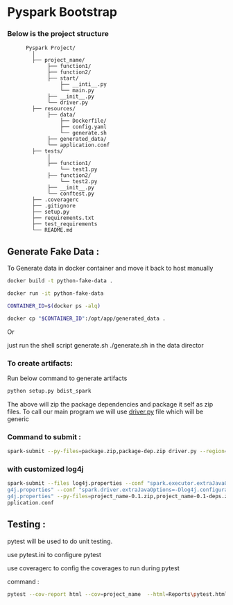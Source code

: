# Pyspark Bootstrap 

### Below is the project structure 

```tree
      Pyspark Project/
        │
	    ├── project_name/
             ├── function1/
		     ├── function2/
			 ├── start/
				 ├── __inti__.py
				 └── main.py
			 ├── __init__.py
	         └── driver.py
	    ├── resources/
	         ├── data/
    			 ├── Dockerfile/
    			 ├── config.yaml
    			 └── generate.sh
			 ├── generated_data/
			 └── application.conf
	    ├── tests/
             │
	         ├── function1/
		         └── test1.py
	         ├── function2/
		         └── test2.py
	         ├── __init__.py
	         └── conftest.py
	    ├── .coveragerc
	    ├── .gitignore
	    ├── setup.py
	    ├── requirements.txt
	    ├── test_requirements
	    └── README.md
```

## Generate Fake Data :

To Generate data in docker container and move it back to host manually
```bash
docker build -t python-fake-data .

docker run -it python-fake-data

CONTAINER_ID=$(docker ps -alq)

docker cp "$CONTAINER_ID":/opt/app/generated_data .
```

 Or
 
just run the shell script generate.sh ./generate.sh in the data director


### To create artifacts:
 Run below command to generate artifacts
```bash 
python setup.py bdist_spark 
```
The above will zip the package dependencies and package it self as zip files.
To call our main program we will use [driver.py](https://github.com/krishnanaredla/de-spark-python.v2.0/blob/master/project_name/driver.py)  file which will be generic
	 
### Command to submit :
```bash 
spark-submit --py-files=package.zip,package-dep.zip driver.py --region=local --configFile=resources/appilcation.conf
```

### with customized log4j

```bash 
spark-submit --files log4j.properties --conf "spark.executor.extraJavaOptions=-Dlog4j.configuration=file:lo
g4j.properties" --conf "spark.driver.extraJavaOptions=-Dlog4j.configuration=file:log4j.properties" --conf "spark.executor.extraJavaOptions=-Dlog4j.configuration=file:lo
g4j.properties" --py-files=project_name-0.1.zip,project_name-0.1-deps.zip driver.py --region=local --configFile=C:\work\pysparkTemplate\de-spark-python.v2.0\resources\a
pplication.conf  
```

## Testing :

pytest will be used to do unit testing.

use pytest.ini to configure pytest

use coveragerc to config the coverages to run during pytest

command : 
```bash 
pytest --cov-report html --cov=project_name  --html=Reports\pytest.html
```


